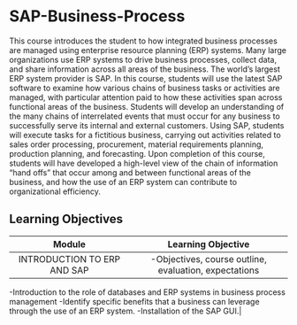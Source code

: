 # SAP-Business-Process

This course introduces the student to how integrated business processes are managed using enterprise resource
planning (ERP) systems. Many large organizations use ERP systems to drive business processes, collect data, and
share information across all areas of the business. The world’s largest ERP system provider is SAP. In this course,
students will use the latest SAP software to examine how various chains of business tasks or activities are managed,
with particular attention paid to how these activities span across functional areas of the business. Students will
develop an understanding of the many chains of interrelated events that must occur for any business to successfully
serve its internal and external customers. Using SAP, students will execute tasks for a fictitious business, carrying
out activities related to sales order processing, procurement, material requirements planning, production planning, and
forecasting. Upon completion of this course, students will have developed a high-level view of the chain of information
“hand offs” that occur among and between functional areas of the business, and how the use of an ERP system can
contribute to organizational efficiency.


## Learning Objectives 

|Module|Learning Objective |
|:-:|:-:|
|INTRODUCTION TO ERP AND SAP|-Objectives, course outline, evaluation, expectations
-Introduction to the role of databases and ERP systems in business process management
-Identify specific benefits that a business can leverage through the use of an ERP system.
-Installation of the SAP GUI.|
